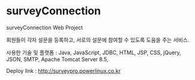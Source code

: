 # surveyConnection
surveyConnection Web Project

회원들이 각자 설문을 등록하고, 서로의 설문에 참여할 수 있도록 도움을 주는 서비스.

사용한 기술 및 플랫폼 : Java, JavaScript, JDBC, HTML, JSP, CSS, jQuery, JSON, SMTP, Apache Tomcat Server 8.5, 

Deploy link : http://surveypro.powerlinux.co.kr

